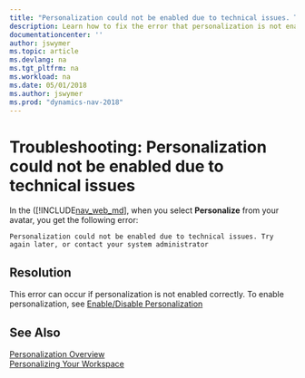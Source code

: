 ```yaml
---
title: "Personalization could not be enabled due to technical issues. Try again later, or contact your system administrator"
description: Learn how to fix the error that personalization is not enabled.
documentationcenter: ''
author: jswymer
ms.topic: article
ms.devlang: na
ms.tgt_pltfrm: na
ms.workload: na
ms.date: 05/01/2018
ms.author: jswymer
ms.prod: "dynamics-nav-2018"
---
```

# Troubleshooting: Personalization could not be enabled due to technical issues
In the ([!INCLUDE[nav_web_md](includes/nav_web_md.md)], when you select **Personalize** from your avatar, you get the following error:

`Personalization could not be enabled due to technical issues. Try again later, or contact your system administrator`

## Resolution
This error can occur if personalization is not enabled correctly. To enable personalization, see [Enable/Disable Personalization](ui-personalization-manage.md#EnablePersonalization)

## See Also
[Personalization Overview](ui-personalization-overview.md)  
[Personalizing Your Workspace](ui-personalization-user.md)  